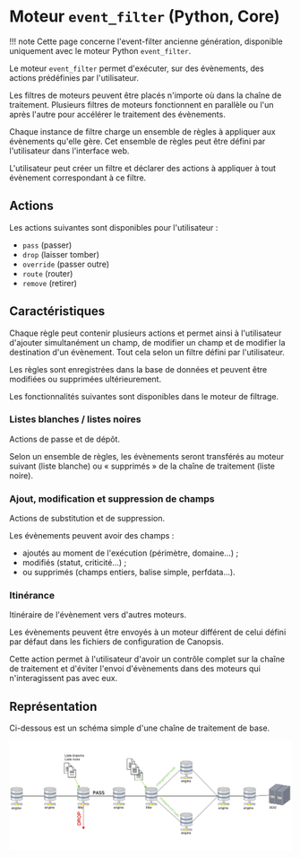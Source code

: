 # Moteur `event_filter` (Python, Core)

!!! note
    Cette page concerne l'event-filter ancienne génération, disponible uniquement
    avec le moteur Python `event_filter`.

Le moteur `event_filter` permet d'exécuter, sur des évènements, des actions prédéfinies par l'utilisateur.

Les filtres de moteurs peuvent être placés n'importe où dans la chaîne de traitement. Plusieurs filtres de moteurs fonctionnent en parallèle ou l'un après l'autre pour accélérer le traitement des évènements.

Chaque instance de filtre charge un ensemble de règles à appliquer aux évènements qu'elle gère. Cet ensemble de règles peut être défini par l'utilisateur dans l'interface web.

L'utilisateur peut créer un filtre et déclarer des actions à appliquer à tout évènement correspondant à ce filtre.

## Actions

Les actions suivantes sont disponibles pour l'utilisateur :

*  `pass` (passer)
*  `drop` (laisser tomber)
*  `override` (passer outre)
*  `route` (router)
*  `remove` (retirer)

## Caractéristiques

Chaque règle peut contenir plusieurs actions et permet ainsi à l'utilisateur d'ajouter simultanément un champ, de modifier un champ et de modifier la destination d'un évènement. Tout cela selon un filtre défini par l'utilisateur.

Les règles sont enregistrées dans la base de données et peuvent être modifiées ou supprimées ultérieurement.

Les fonctionnalités suivantes sont disponibles dans le moteur de filtrage.

### Listes blanches / listes noires

Actions de passe et de dépôt.

Selon un ensemble de règles, les évènements seront transférés au moteur suivant (liste blanche) ou « supprimés » de la chaîne de traitement (liste noire).

### Ajout, modification et suppression de champs

Actions de substitution et de suppression.

Les évènements peuvent avoir des champs :

*  ajoutés au moment de l'exécution (périmètre, domaine…) ;
*  modifiés (statut, criticité…) ;
*  ou supprimés (champs entiers, balise simple, perfdata…).

### Itinérance

Itinéraire de l'évènement vers d'autres moteurs.

Les évènements peuvent être envoyés à un moteur différent de celui défini par défaut dans les fichiers de configuration de Canopsis.

Cette action permet à l'utilisateur d'avoir un contrôle complet sur la chaîne de traitement et d'éviter l'envoi d'évènements dans des moteurs qui n'interagissent pas avec eux.

## Représentation

Ci-dessous est un schéma simple d'une chaîne de traitement de base.

![img1](img/schema-event_filter.png)
